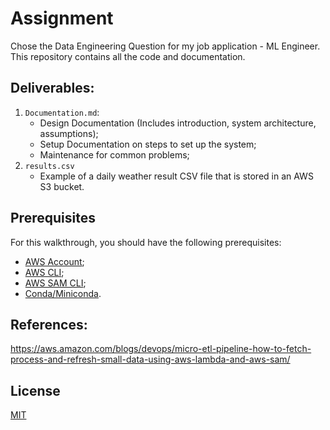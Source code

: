 # Assignment

Chose the Data Engineering Question for my job application - ML Engineer. This repository contains all the code and documentation. 

## Deliverables:

1. `Documentation.md`:
    - Design Documentation (Includes introduction, system architecture, assumptions);
    - Setup Documentation on steps to set up the system;
    - Maintenance for common problems;
2. `results.csv`
    - Example of a daily weather result CSV file that is stored in an AWS S3 bucket.

## Prerequisites
For this walkthrough, you should have the following prerequisites:

- [AWS Account](https://aws.amazon.com/);
- [AWS CLI](https://docs.aws.amazon.com/cli/latest/userguide/cli-chap-configure.html);
- [AWS SAM CLI](https://docs.aws.amazon.com/serverless-application-model/latest/developerguide/serverless-sam-cli-install-windows.html);
- [Conda/Miniconda](https://docs.conda.io).

## References:
https://aws.amazon.com/blogs/devops/micro-etl-pipeline-how-to-fetch-process-and-refresh-small-data-using-aws-lambda-and-aws-sam/

## License
[MIT](https://choosealicense.com/licenses/mit/)
